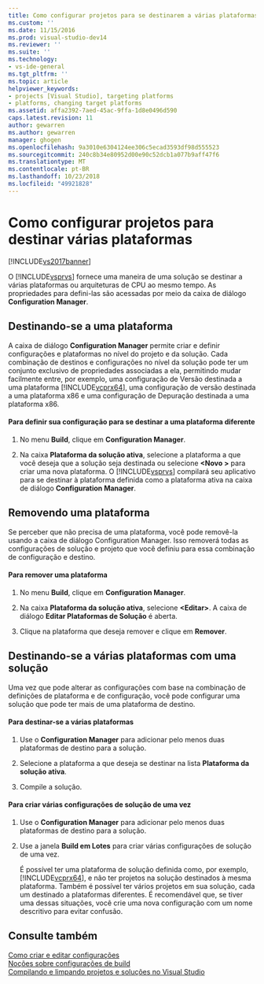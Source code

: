 ```yaml
---
title: Como configurar projetos para se destinarem a várias plataformas | Microsoft Docs
ms.custom: ''
ms.date: 11/15/2016
ms.prod: visual-studio-dev14
ms.reviewer: ''
ms.suite: ''
ms.technology:
- vs-ide-general
ms.tgt_pltfrm: ''
ms.topic: article
helpviewer_keywords:
- projects [Visual Studio], targeting platforms
- platforms, changing target platforms
ms.assetid: affa2392-7aed-45ac-9ffa-1d8e0496d590
caps.latest.revision: 11
author: gewarren
ms.author: gewarren
manager: ghogen
ms.openlocfilehash: 9a3010e6304124ee306c5ecad3593df98d555523
ms.sourcegitcommit: 240c8b34e80952d00e90c52dcb1a077b9aff47f6
ms.translationtype: MT
ms.contentlocale: pt-BR
ms.lasthandoff: 10/23/2018
ms.locfileid: "49921828"
---
```

# <a name="how-to-configure-projects-to-target-multiple-platforms"></a>Como configurar projetos para destinar várias plataformas
[!INCLUDE[vs2017banner](../includes/vs2017banner.md)]

O [!INCLUDE[vsprvs](../includes/vsprvs-md.md)] fornece uma maneira de uma solução se destinar a várias plataformas ou arquiteturas de CPU ao mesmo tempo. As propriedades para defini-las são acessadas por meio da caixa de diálogo **Configuration Manager**.  
  
## <a name="targeting-a-platform"></a>Destinando-se a uma plataforma  
 A caixa de diálogo **Configuration Manager** permite criar e definir configurações e plataformas no nível do projeto e da solução. Cada combinação de destinos e configurações no nível da solução pode ter um conjunto exclusivo de propriedades associadas a ela, permitindo mudar facilmente entre, por exemplo, uma configuração de Versão destinada a uma plataforma [!INCLUDE[vcprx64](../includes/vcprx64-md.md)], uma configuração de versão destinada a uma plataforma x86 e uma configuração de Depuração destinada a uma plataforma x86.  
  
#### <a name="to-set-your-configuration-to-target-a-different-platform"></a>Para definir sua configuração para se destinar a uma plataforma diferente  
  
1.  No menu **Build**, clique em **Configuration Manager**.  
  
2.  Na caixa **Plataforma da solução ativa**, selecione a plataforma a que você deseja que a solução seja destinada ou selecione **\<Novo >** para criar uma nova plataforma. O [!INCLUDE[vsprvs](../includes/vsprvs-md.md)] compilará seu aplicativo para se destinar à plataforma definida como a plataforma ativa na caixa de diálogo **Configuration Manager**.  
  
## <a name="removing-a-platform"></a>Removendo uma plataforma  
 Se perceber que não precisa de uma plataforma, você pode removê-la usando a caixa de diálogo Configuration Manager. Isso removerá todas as configurações de solução e projeto que você definiu para essa combinação de configuração e destino.  
  
#### <a name="to-remove-a-platform"></a>Para remover uma plataforma  
  
1.  No menu **Build**, clique em **Configuration Manager**.  
  
2.  Na caixa **Plataforma da solução ativa**, selecione **\<Editar>**. A caixa de diálogo **Editar Plataformas de Solução** é aberta.  
  
3.  Clique na plataforma que deseja remover e clique em **Remover**.  
  
## <a name="targeting-multiple-platforms-with-one-solution"></a>Destinando-se a várias plataformas com uma solução  
 Uma vez que pode alterar as configurações com base na combinação de definições de plataforma e de configuração, você pode configurar uma solução que pode ter mais de uma plataforma de destino.  
  
#### <a name="to-target-multiple-platforms"></a>Para destinar-se a várias plataformas  
  
1.  Use o **Configuration Manager** para adicionar pelo menos duas plataformas de destino para a solução.  
  
2.  Selecione a plataforma a que deseja se destinar na lista **Plataforma da solução ativa**.  
  
3.  Compile a solução.  
  
#### <a name="to-build-multiple-solution-configurations-at-once"></a>Para criar várias configurações de solução de uma vez  
  
1. Use o **Configuration Manager** para adicionar pelo menos duas plataformas de destino para a solução.  
  
2. Use a janela **Build em Lotes** para criar várias configurações de solução de uma vez.  
  
   É possível ter uma plataforma de solução definida como, por exemplo, [!INCLUDE[vcprx64](../includes/vcprx64-md.md)], e não ter projetos na solução destinados à mesma plataforma. Também é possível ter vários projetos em sua solução, cada um destinado a plataformas diferentes. É recomendável que, se tiver uma dessas situações, você crie uma nova configuração com um nome descritivo para evitar confusão.  
  
## <a name="see-also"></a>Consulte também  
 [Como criar e editar configurações](../ide/how-to-create-and-edit-configurations.md)   
 [Noções sobre configurações de build](../ide/understanding-build-configurations.md)   
 [Compilando e limpando projetos e soluções no Visual Studio](../ide/building-and-cleaning-projects-and-solutions-in-visual-studio.md)



